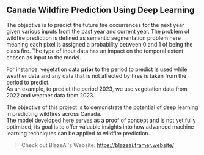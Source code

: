 ## Canada Wildfire Prediction Using Deep Learning
The objective is to predict the future fire occurrences for the next year given various inputs from the past year and current year. The problem of wildfire prediction is defined as semantic segmentation problem here meaning each pixel is assigned a probability between 0 and 1 of being the class fire. The type of input data has an impact on the temporal extent chosen as input to the model.  

For instance, vegetation data **prior** to the period to predict is used while weather data and any data that is not affected by fires is taken from the period to predict.  
As an example, to predict the period 2023, we use vegetation data from 2022 and weather data from 2023.  

The objective of this project is to demonstrate the potential of deep learning in predicting wildfires across Canada.   
The model developed here serves as a proof of concept and is not yet fully optimized, its goal is to offer valuable insights into how advanced machine learning techniques can be applied to wildfire prediction.  

> Check out BlazeAI's Website: https://blazeai.framer.website/
